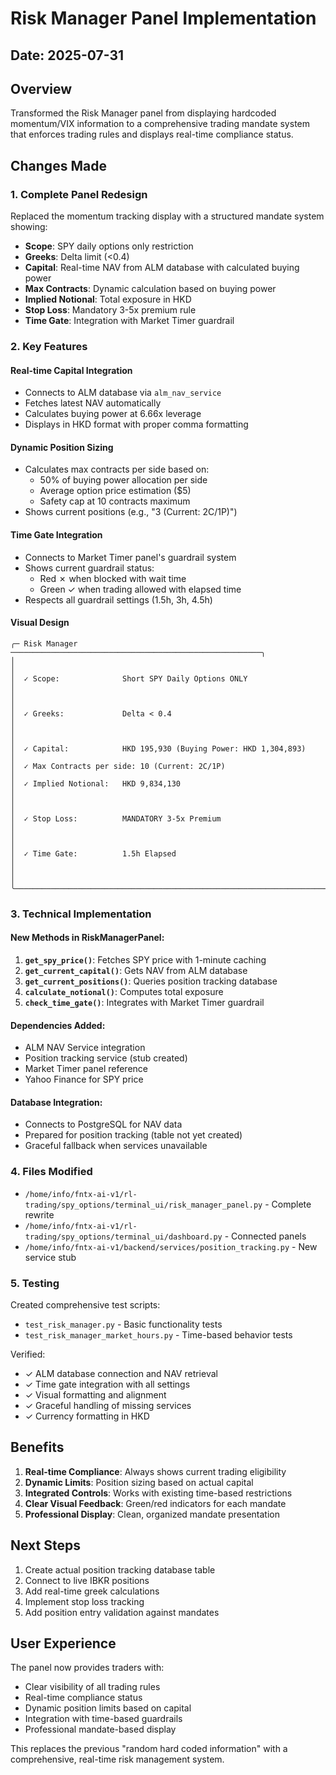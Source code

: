 # Risk Manager Panel Implementation

## Date: 2025-07-31

## Overview
Transformed the Risk Manager panel from displaying hardcoded momentum/VIX information to a comprehensive trading mandate system that enforces trading rules and displays real-time compliance status.

## Changes Made

### 1. Complete Panel Redesign
Replaced the momentum tracking display with a structured mandate system showing:
- **Scope**: SPY daily options only restriction
- **Greeks**: Delta limit (<0.4)
- **Capital**: Real-time NAV from ALM database with calculated buying power
- **Max Contracts**: Dynamic calculation based on buying power
- **Implied Notional**: Total exposure in HKD
- **Stop Loss**: Mandatory 3-5x premium rule
- **Time Gate**: Integration with Market Timer guardrail

### 2. Key Features

#### Real-time Capital Integration
- Connects to ALM database via `alm_nav_service`
- Fetches latest NAV automatically
- Calculates buying power at 6.66x leverage
- Displays in HKD format with proper comma formatting

#### Dynamic Position Sizing
- Calculates max contracts per side based on:
  - 50% of buying power allocation per side
  - Average option price estimation ($5)
  - Safety cap at 10 contracts maximum
- Shows current positions (e.g., "3 (Current: 2C/1P)")

#### Time Gate Integration
- Connects to Market Timer panel's guardrail system
- Shows current guardrail status:
  - Red ✗ when blocked with wait time
  - Green ✓ when trading allowed with elapsed time
- Respects all guardrail settings (1.5h, 3h, 4.5h)

#### Visual Design
```
╭─ Risk Manager ────────────────────────────────────────────────────────╮
│                                                                       │
│  ✓ Scope:              Short SPY Daily Options ONLY                   │
│                                                                       │
│  ✓ Greeks:             Delta < 0.4                                    │
│                                                                       │
│  ✓ Capital:            HKD 195,930 (Buying Power: HKD 1,304,893)     │
│  ✓ Max Contracts per side: 10 (Current: 2C/1P)                       │
│  ✓ Implied Notional:   HKD 9,834,130                                 │
│                                                                       │
│  ✓ Stop Loss:          MANDATORY 3-5x Premium                         │
│                                                                       │
│  ✓ Time Gate:          1.5h Elapsed                                  │
│                                                                       │
╰───────────────────────────────────────────────────────────────────────╯
```

### 3. Technical Implementation

#### New Methods in RiskManagerPanel:
1. **`get_spy_price()`**: Fetches SPY price with 1-minute caching
2. **`get_current_capital()`**: Gets NAV from ALM database
3. **`get_current_positions()`**: Queries position tracking database
4. **`calculate_notional()`**: Computes total exposure
5. **`check_time_gate()`**: Integrates with Market Timer guardrail

#### Dependencies Added:
- ALM NAV Service integration
- Position tracking service (stub created)
- Market Timer panel reference
- Yahoo Finance for SPY price

#### Database Integration:
- Connects to PostgreSQL for NAV data
- Prepared for position tracking (table not yet created)
- Graceful fallback when services unavailable

### 4. Files Modified
- `/home/info/fntx-ai-v1/rl-trading/spy_options/terminal_ui/risk_manager_panel.py` - Complete rewrite
- `/home/info/fntx-ai-v1/rl-trading/spy_options/terminal_ui/dashboard.py` - Connected panels
- `/home/info/fntx-ai-v1/backend/services/position_tracking.py` - New service stub

### 5. Testing
Created comprehensive test scripts:
- `test_risk_manager.py` - Basic functionality tests
- `test_risk_manager_market_hours.py` - Time-based behavior tests

Verified:
- ✓ ALM database connection and NAV retrieval
- ✓ Time gate integration with all settings
- ✓ Visual formatting and alignment
- ✓ Graceful handling of missing services
- ✓ Currency formatting in HKD

## Benefits

1. **Real-time Compliance**: Always shows current trading eligibility
2. **Dynamic Limits**: Position sizing based on actual capital
3. **Integrated Controls**: Works with existing time-based restrictions
4. **Clear Visual Feedback**: Green/red indicators for each mandate
5. **Professional Display**: Clean, organized mandate presentation

## Next Steps

1. Create actual position tracking database table
2. Connect to live IBKR positions
3. Add real-time greek calculations
4. Implement stop loss tracking
5. Add position entry validation against mandates

## User Experience

The panel now provides traders with:
- Clear visibility of all trading rules
- Real-time compliance status
- Dynamic position limits based on capital
- Integration with time-based guardrails
- Professional mandate-based display

This replaces the previous "random hard coded information" with a comprehensive, real-time risk management system.